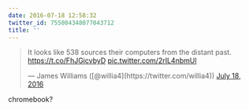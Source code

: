 ```yaml
---
date: 2016-07-18 12:58:32
twitter_id: 755084348077043712
title: ''
---
```


<blockquote class="twitter-tweet"><p lang="en" dir="ltr">It looks like 538 sources their computers from the distant past.  <a href="https://t.co/FhJGjcvbyD">https://t.co/FhJGjcvbyD</a> <a href="https://t.co/2rIL4nbmUl">pic.twitter.com/2rIL4nbmUl</a></p>&mdash; James Williams ([@willia4](https://twitter.com/willia4)) <a href="https://twitter.com/willia4/status/755082051833962496?ref_src=twsrc%5Etfw">July 18, 2016</a></blockquote>
<script async src="https://platform.twitter.com/widgets.js" charset="utf-8"></script>

chromebook?
